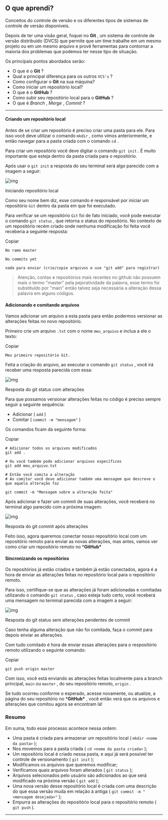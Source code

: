 ## O que aprendi?

Conceitos do controle de versão e os diferentes tipos de sistemas de controle de versão disponíveis.

Depois de ter uma visão geral, foquei no **Git** , um sistema de controle de versão distribuído (DVCS) que permite que um time trabalhe em um mesmo projeto ou em um mesmo arquivo e provê ferramentas para contornar a maioria dos problemas que podemos ter nesse tipo de situação.

Os principais pontos abordados serão:

- O que é o **Git** ?
- Qual a principal diferença para os outros `VCS's` ?
- Como configurar o **Git** na sua máquina?
- Como iniciar um repositório local?
- O que é o **GitHub** ?
- Como subir seu repositório local para o **GitHub** ?
- O que é *Branch* , *Merge* , *Commit* ?

------

#### Criando um repositório local

Antes de se criar um repositório é preciso criar uma pasta para ele. Para isso você deve utilizar o comando `mkdir` , como vimos anteriormente, e então navegar para a pasta criada com o comando `cd` .

Para criar um repositório você deve digitar o comando `git init` . É muito importante que esteja dentro da pasta criada para o repositório.

Após usar o `git init` a resposta do seu terminal será algo parecido com a imagem a seguir:

![img](https://s3.us-east-2.amazonaws.com/assets.app.betrybe.com/fundamentals/git/images/git-init-9ebbfdfa9b0b14d495f0498bf2e7b18d.png)

Iniciando repositório local

Como seu nome bem diz, esse comando é responsável por iniciar um repositório `Git` dentro da pasta em que foi executado.

Para verificar se um repositório `Git` foi de fato iniciado, você pode executar o comando `git status` , que retorna o status do repositório. No contexto de um repositório recém criado onde nenhuma modificação foi feita você receberia a seguinte resposta:

Copiar

```shell
No ramo master

No commits yet

nada para enviar (crie/copie arquivos e use "git add" para registrar)
```

> Atenção, contas e repositórios mais recentes no github não possuem mais o termo "master" pela pejoratividade da palavra, esse termo foi substituído por "main" então talvez seja necessária a alteração dessa palavra em alguns códigos.

#### Adicionando e comitando arquivos

Vamos adicionar um arquivo a esta pasta para então podermos versionar as alterações feitas no novo repositório.

Primeiro crie um arquivo `.txt` com o nome `meu_arquivo` e inclua a ele o texto:

Copiar

```shell
Meu primeiro repositório Git.
```

Feita a criação do arquivo, ao executar o comando `git status` , você irá receber uma resposta parecida com essa:

![img](https://s3.us-east-2.amazonaws.com/assets.app.betrybe.com/fundamentals/git/images/git-status-answer-737da3a31bd20ad17e05b8dfbf626682.png)

Resposta do git status com alterações

Para que possamos versionar alterações feitas no código é preciso sempre seguir a seguinte sequência:

- Adicionar ( `add` )
- Comitar ( `commit -m "mensagem"` )

Os comandos ficam da seguinte forma:

Copiar

```shell
# Adicionar todos os arquivos modificados
git add .

# Ou você também pode adicionar arquivos específicos
git add meu_arquivo.txt

# Então você comita a alteração
# Ao comitar você deve adicionar também uma mensagem que descreve o que aquela alteração faz

git commit -m "Mensagem sobre a alteração feita"
```

Após adicionar e fazer um commit de suas alterações, você receberá no terminal algo parecido com a próxima imagem:

![img](https://s3.us-east-2.amazonaws.com/assets.app.betrybe.com/fundamentals/git/images/git-commit-answer-ed4540bbfe5427bf3b9e97ba06c73295.png)

Resposta do git commit após alterações

Feito isso, agora queremos conectar nosso repositório local com um repositório remoto para enviar as novas alterações, mas antes, vamos ver como criar um repositório remoto no ***GitHub\***

#### Sincronizando os repositórios

Os repositórios já estão criados e também já estão conectados, agora é a hora de enviar as alterações feitas no repositório local para o repositório remoto.

Para isso, certifique-se que as alterações já foram adicionadas e comitadas utilizando o comando `git status` , caso esteja tudo certo, você receberá uma mensagem no terminal parecida com a imagem a seguir:

![img](https://s3.us-east-2.amazonaws.com/assets.app.betrybe.com/fundamentals/git/images/git-status-clean-534370a6d9343496469ea5b0a6cbff08.png)

Resposta do git status sem alterações pendentes de commit

Caso tenha alguma alteração que não foi comitada, faça o commit para depois enviar as alterações.

Com tudo comitado é hora de enviar essas alterações para o respositório remoto utilizando o seguinte comando:

Copiar

```shell
git push origin master
```

Com isso, você está enviando as alterações feitas localmente para a branch principal, `main` ou `master` , do seu repositório remoto, `origin` .

Se tudo ocorreu conforme o esperado, acesse novamente, ou atualize, a página do seu repositório no ***GitHub\*** , você então verá que os arquivos e alterações que comitou agora se encontram lá!

### Resumo

Em suma, todo esse processo acontece nessa ordem:

- Uma pasta é criada para armazenar um repositório local ( `mkdir <nome da pasta>` );
- Nos movemos para a pasta criada ( `cd <nome da pasta criada>` );
- Um repositório local é criado nessa pasta, e aqui já será possível ter controle de versionamento ( `git init` );
- Modificamos os arquivos que queremos modificar;
- Verificamos quais arquivos foram alterados ( `git status` );
- Arquivos selecionados pelo usuário são adicionados ao que será modificado na próxima versão ( `git add` );
- Uma nova versão desse repositório local é criada com uma descrição do que essa versão muda em relação à antiga ( `git commit -m "<mensagem desejada>"` );
- Empurra as alterações do repositório local para o repositório remoto ( `git push` ).

------
